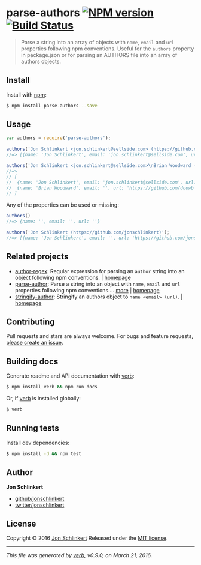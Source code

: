 # parse-authors [![NPM version](https://img.shields.io/npm/v/parse-authors.svg)](https://www.npmjs.com/package/parse-authors) [![Build Status](https://img.shields.io/travis/jonschlinkert/parse-authors.svg)](https://travis-ci.org/jonschlinkert/parse-authors)

> Parse a string into an array of objects with `name`, `email` and `url` properties following npm conventions. Useful for the `authors` property in package.json or for parsing an AUTHORS file into an array of authors objects.

## Install

Install with [npm](https://www.npmjs.com/):

```sh
$ npm install parse-authors --save
```

## Usage

```js
var authors = require('parse-authors');

authors('Jon Schlinkert <jon.schlinkert@sellside.com> (https://github.com/jonschlinkert)');
//=> [{name: 'Jon Schlinkert', email: 'jon.schlinkert@sellside.com', url: 'https://github.com/jonschlinkert'}]

authors('Jon Schlinkert <jon.schlinkert@sellside.com>\nBrian Woodward (https://github.com/doowb)<');
//=>
// [
//  {name: 'Jon Schlinkert', email: 'jon.schlinkert@sellside.com', url: ''},
//  {name: 'Brian Woodward', email: '', url: 'https://github.com/doowb'}
// ]
```

Any of the properties can be used or missing:

```js
authors()
//=> {name: '', email: '', url: ''}

authors('Jon Schlinkert (https://github.com/jonschlinkert)');
//=> [{name: 'Jon Schlinkert', email: '', url: 'https://github.com/jonschlinkert'}]
```

## Related projects

* [author-regex](https://www.npmjs.com/package/author-regex): Regular expression for parsing an `author` string into an object following npm conventions. | [homepage](https://github.com/jonschlinkert/author-regex)
* [parse-author](https://www.npmjs.com/package/parse-author): Parse a string into an object with `name`, `email` and `url` properties following npm conventions.… [more](https://www.npmjs.com/package/parse-author) | [homepage](https://github.com/jonschlinkert/parse-author)
* [stringify-author](https://www.npmjs.com/package/stringify-author): Stringify an authors object to `name <email> (url)`. | [homepage](https://github.com/jonschlinkert/stringify-author)

## Contributing

Pull requests and stars are always welcome. For bugs and feature requests, [please create an issue](https://github.com/jonschlinkert/parse-authors/issues/new).

## Building docs

Generate readme and API documentation with [verb](https://github.com/verbose/verb):

```sh
$ npm install verb && npm run docs
```

Or, if [verb](https://github.com/verbose/verb) is installed globally:

```sh
$ verb
```

## Running tests

Install dev dependencies:

```sh
$ npm install -d && npm test
```

## Author

**Jon Schlinkert**

* [github/jonschlinkert](https://github.com/jonschlinkert)
* [twitter/jonschlinkert](http://twitter.com/jonschlinkert)

## License

Copyright © 2016 [Jon Schlinkert](https://github.com/jonschlinkert)
Released under the [MIT license](https://github.com/jonschlinkert/parse-authors/blob/master/LICENSE).

***

_This file was generated by [verb](https://github.com/verbose/verb), v0.9.0, on March 21, 2016._